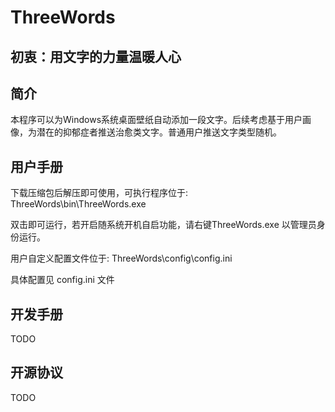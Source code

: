 # ThreeWords

## 初衷：用文字的力量温暖人心

## 简介

本程序可以为Windows系统桌面壁纸自动添加一段文字。后续考虑基于用户画像，为潜在的抑郁症者推送治愈类文字。普通用户推送文字类型随机。

## 用户手册

下载压缩包后解压即可使用，可执行程序位于:
ThreeWords\bin\ThreeWords.exe

双击即可运行，若开启随系统开机自启功能，请右键ThreeWords.exe 以管理员身份运行。

用户自定义配置文件位于:
ThreeWords\config\config.ini

具体配置见 config.ini 文件

## 开发手册

TODO

## 开源协议

TODO
